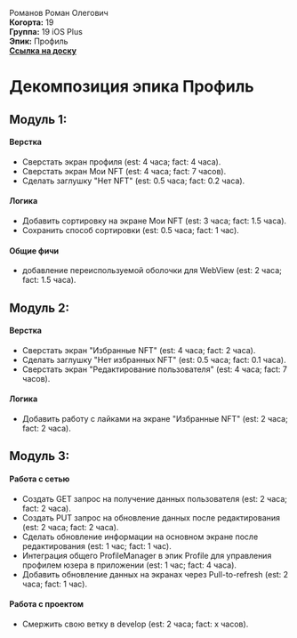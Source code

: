 Романов Роман Олегович\
<b>Когорта:</b> 19\
<b>Группа:</b> 19 iOS Plus\
<b>Эпик:</b> Профиль\
<b>[Ссылка на доску](https://github.com/users/volk-r/projects/1/views/1)</b>

# Декомпозиция эпика Профиль

## Модуль 1:
#### Верстка
- Сверстать экран профиля (est: 4 часа; fact: 4 часа).
- Сверстать экран Мои NFT (est: 4 часа; fact: 7 часов).
- Сделать заглушку "Нет NFT" (est: 0.5 часа; fact: 0.2 часа).
#### Логика
- Добавить сортировку на экране Мои NFT (est: 3 часа; fact: 1.5 часа).
- Сохранить способ сортировки (est: 0.5 часа; fact: 1 час).
#### Общие фичи
- добавление переиспользуемой оболочки для WebView (est: 2 часа; fact: 1.5 часa).


## Модуль 2:
#### Верстка
- Сверстать экран "Избранные NFT" (est: 4 часа; fact: 2 часа).
- Сделать заглушку "Нет избранных NFT" (est: 0.5 часа; fact: 0.1 часа).
- Сверстать экран "Редактирование пользователя" (est: 4 часа; fact: 7 часов).
#### Логика
- Добавить работу с лайками на экранe "Избранные NFT" (est: 2 часа; fact: 2 часа).

## Модуль 3:
#### Работа с сетью
- Создать GET запрос на получение данных пользователя (est: 2 часа; fact: 2 часа).
- Создать PUT запрос на обновление данных после редактирования (est: 2 часа; fact: 2 часа).
- Сделать обновление информации на основном экране после редактирования (est: 1 час; fact: 1 час).
- Интеграция общего ProfileManager в эпик Profile для управления профилем юзера в приложении (est: 1 час; fact: 4 часа).
- Добавить обновление данных на экранах через Pull-to-refresh (est: 2 часа; fact: 1 час).

#### Работа с проектом
- Смержить свою ветку в develop (est: 2 часа; fact: x часов).
